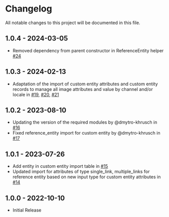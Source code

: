 # Changelog

All notable changes to this project will be documented in this file.

## 1.0.4 - 2024-03-05

- Removed dependency from parent constructor in ReferenceEntity helper [#24](https://github.com/Smile-SA/magento2-module-custom-entity-akeneo/pull/24)

## 1.0.3 - 2024-02-13

- Adaptation of the import of custom entity attributes and custom entity records to manage all image attributes and value by channel and/or locale in [#19](https://github.com/Smile-SA/magento2-module-custom-entity-akeneo/pull/19), [#20](https://github.com/Smile-SA/magento2-module-custom-entity-akeneo/pull/20), [#21](https://github.com/Smile-SA/magento2-module-custom-entity-akeneo/pull/21)

## 1.0.2 - 2023-08-10

- Updating the version of the required modules by @dmytro-khrusch in [#16](https://github.com/Smile-SA/magento2-module-custom-entity-akeneo/pull/16)
- Fixed reference_entity import for custom entity by @dmytro-khrusch in [#17](https://github.com/Smile-SA/magento2-module-custom-entity-akeneo/pull/17)

## 1.0.1 - 2023-07-26

- Add entity in custom entity import table in [#15](https://github.com/Smile-SA/magento2-module-custom-entity-akeneo/pull/15)
- Updated import for attributes of type single_link, multiple_links for reference entity based on new input type for custom entity attributes in [#14](https://github.com/Smile-SA/magento2-module-custom-entity-akeneo/pull/14)

## 1.0.0 - 2022-10-10

- Initial Release
